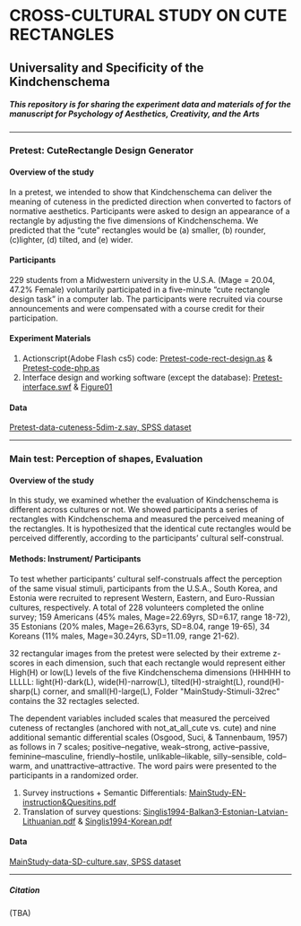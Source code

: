 # CROSS-CULTURAL STUDY ON CUTE RECTANGLES
## Universality and Specificity of the Kindchenschema

##### This repository is for sharing the experiment data and materials of for the manuscript for Psychology of Aesthetics, Creativity, and the Arts

---

### Pretest: CuteRectangle Design Generator

#### Overview of the study

In a pretest, we intended to show that Kindchenschema can deliver the meaning of cuteness in the predicted direction when converted to factors of normative aesthetics. Participants were asked to design an appearance of a rectangle by adjusting the five dimensions of Kindchenschema. We predicted that the “cute” rectangles would be (a) smaller, (b) rounder, (c)lighter, (d) tilted, and (e) wider.

#### Participants

229 students from a Midwestern university in the U.S.A. (Mage = 20.04, 47.2% Female) voluntarily participated in a five-minute “cute rectangle design task” in a computer lab. The participants were recruited via course announcements and were compensated with a course credit for their participation. 

#### Experiment Materials

1. Actionscript(Adobe Flash cs5) code: [Pretest-code-rect-design.as](./Pretest-code-rect-design.as) & [Pretest-code-php.as](./Pretest-code-php.as)
2. Interface design and working software (except the database): [Pretest-interface.swf](./Pretest-interface.swf) & [Figure01](./pretest-Figure01-1400.jpg)

#### Data

[Pretest-data-cuteness-5dim-z.sav, SPSS dataset](./Pretest-data-cuteness-5dim-z.sav)

----
### Main test: Perception of shapes, Evaluation

#### Overview of the study

In this study, we examined whether the evaluation of Kindchenschema is different across cultures or not. We showed participants a series of rectangles with Kindchenschema and measured the perceived meaning of the rectangles. It is hypothesized that the identical cute rectangles would be perceived differently, according to the participants’ cultural self-construal.  

#### Methods: Instrument/ Participants

To test whether participants’ cultural self-construals affect the perception of the same visual stimuli, participants from the U.S.A., South Korea, and Estonia were recruited to represent Western, Eastern, and Euro-Russian cultures, respectively. A total of 228 volunteers completed the online survey; 159 Americans (45% males, Mage=22.69yrs, SD=6.17, range 18-72), 35 Estonians (20% males, Mage=26.63yrs, SD=8.04, range 19-65), 34 Koreans (11% males, Mage=30.24yrs, SD=11.09, range 21-62). 

32 rectangular images from the pretest were selected by their extreme z-scores in each dimension, such that each rectangle would represent either High(H) or low(L) levels of the five Kindchenschema dimensions (HHHHH to LLLLL: light(H)-dark(L), wide(H)-narrow(L), tilted(H)-straight(L), round(H)-sharp(L) corner, and small(H)-large(L), Folder "MainStudy-Stimuli-32rec" contains the 32 rectagles selected.

The dependent variables included scales that measured the perceived cuteness of rectangles (anchored with not_at_all_cute vs. cute) and nine additional semantic differential scales (Osgood, Suci, & Tannenbaum, 1957) as follows in 7 scales; positive–negative, weak–strong, active–passive, feminine–masculine, friendly–hostile, unlikable–likable, silly–sensible, cold–warm, and unattractive–attractive. The word pairs were presented to the participants in a randomized order. 

1. Survey instructions + Semantic Differentials: [MainStudy-EN-instruction&Quesitins.pdf](./MainStudy-EN-instruction&Quesitins.pdf)
2. Translation of survey questions: [Singlis1994-Balkan3-Estonian-Latvian-Lithuanian.pdf](./Singlis1994-Balkan3-Estonian-Latvian-Lithuanian.pdf) & [Singlis1994-Korean.pdf](./Singlis1994-Korean.pdf)

#### Data

[MainStudy-data-SD-culture.sav, SPSS dataset](./MainStudy-data-SD-culture.sav)

---

##### Citation 
(TBA)
